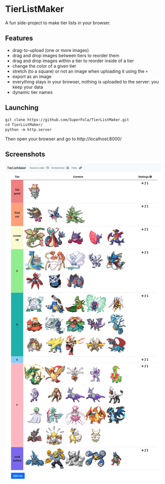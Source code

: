 # TierListMaker

A fun side-project to make tier lists in your browser.

## Features

- drag-to-upload (one or more images)
- drag and drop images between tiers to reorder them
- drag and drop images within a tier to reorder inside of a tier
- change the color of a given tier
- stretch (to a square) or not an image when uploading it using the `+`
- export as an image
- everything stays in your browser, nothing is uploaded to the server: you keep your data
- dynamic tier names

## Launching

```shell
git clone https://github.com/SuperFola/TierListMaker.git
cd TierListMaker/
python -m http.server
```

Then open your browser and go to http://localhost:8000/

## Screenshots

<img src="./readme-graphics/inclement_emerald_megas.png" width="800px">
